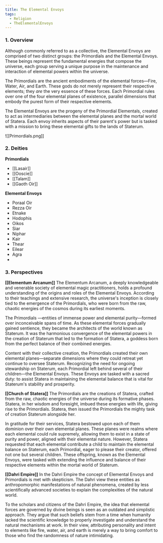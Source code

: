 ```yaml
---
title: The Elemental Envoys
tags:
  - Religion
  - TheElementalEnvoys
---
```

### 1. **Overview**

Although commonly referred to as a collective, the Elemental Envoys are comprised of two distinct groups: the Primordials and the Elemental Envoys. These beings represent the fundamental energies that compose the universe, each group serving a unique purpose in the maintenance and interaction of elemental powers within the universe.

The Primordials are the ancient embodiments of the elemental forces—Fire, Water, Air, and Earth. These gods do not merely represent their respective elements; they _are_ the very essence of these forces. Each Primordial rules over one of the four elemental planes of existence, parallel dimensions that embody the purest form of their respective elements.

The Elemental Envoys are the progeny of the Primordial Elementals, created to act as intermediaries between the elemental planes and the mortal world of Statera. Each envoy inherits aspects of their parent's power but is tasked with a mission to bring these elemental gifts to the lands of Staterum.

![[Primordials.png]]

### 2. **Deities**

**Primordials**
- [[Lasair]]
- [[Ooscie]]
- [[Talam]]
- [[Gaoth Oir]]

**Elemental Envoys**
- Poraal Oir
- Rezza Oir
- Etnake
- Hodophis
- Oikos
- Siar
- Niphar
- Kair
- Thear
- Eilear
- Agra
- 

### 3. **Perspectives**

**[[Elementum Arcanum]]**
The Elementum Arcanum, a deeply knowledgeable and venerable society of elemental magic practitioners, holds a profound understanding of the origins and roles of the Elemental Envoys. According to their teachings and extensive research, the universe's inception is closely tied to the emergence of the Primordials, who were born from the raw, chaotic energies of the cosmos during its earliest moments.

The Primordials —entities of immense power and elemental purity—formed over inconceivable spans of time. As these elemental forces gradually gained sentience, they became the architects of the world known as Staterum. It was the harmonious convergence of the elemental powers in the creation of Staterum that led to the formation of Statera, a goddess born from the perfect balance of their combined energies.

Content with their collective creation, the Primordials created their own elemental planes—separate dimensions where they could retreat yet continue to oversee Staterum. Recognizing the need for ongoing stewardship on Staterum, each Primordial left behind several of their children—the Elemental Envoys. These Envoys are tasked with a sacred duty: to assist Statera in maintaining the elemental balance that is vital for Staterum's stability and prosperity.

**[[Church of Statera]]**
The Primordials are the creations of Statera, crafted from the raw, chaotic energies of the universe during its formative phases. Statera, in her wisdom and foresight, imbued these energies with life, giving rise to the Primordials. Statera, then issued the Primordials the mighty task of creation Staterum alongside her. 

In gratitude for their services, Statera bestowed upon each of them dominion over their own elemental planes. These planes were realms where each elemental could rule supremely, allowing them to exist in a state of purity and power, aligned with their elemental nature. However, Statera requested that each elemental contribute a child to maintain the elemental balance on Staterum, each Primordial, eager to please their creator, offered not one but several children. These offspring, known as the Elemental Envoys, were tasked with extending the influence and balance of their respective elements within the mortal world of Staterum.

**[[Dahri Empire]]**
In the Dahri Empire the concept of Elemental Envoys and Primordials is met with skepticism. The Dahri view these entities as anthropomorphic manifestations of natural phenomena, created by less scientifically advanced societies to explain the complexities of the natural world.

To the scholars and citizens of the Dahri Empire, the idea that elemental forces are governed by divine beings is seen as an outdated and simplistic approach. They argue that such beliefs stem from a time when humanity lacked the scientific knowledge to properly investigate and understand the natural mechanisms at work. In their view, attributing personality and intent to elements like fire, water, air, and earth is merely a way to bring comfort to those who find the randomness of nature intimidating.